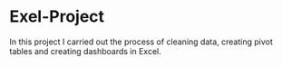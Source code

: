 # Exel-Project

In this project I carried out the process of cleaning data, creating pivot tables and creating dashboards in Excel.
